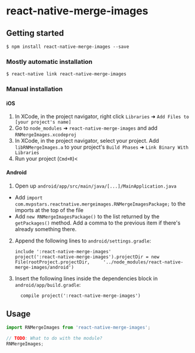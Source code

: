 # react-native-merge-images

## Getting started

`$ npm install react-native-merge-images --save`

### Mostly automatic installation

`$ react-native link react-native-merge-images`

### Manual installation


#### iOS

1. In XCode, in the project navigator, right click `Libraries` ➜ `Add Files to [your project's name]`
2. Go to `node_modules` ➜ `react-native-merge-images` and add `RNMergeImages.xcodeproj`
3. In XCode, in the project navigator, select your project. Add `libRNMergeImages.a` to your project's `Build Phases` ➜ `Link Binary With Libraries`
4. Run your project (`Cmd+R`)<

#### Android

1. Open up `android/app/src/main/java/[...]/MainApplication.java`
  - Add `import com.mvpstars.reactnative.mergeimages.RNMergeImagesPackage;` to the imports at the top of the file
  - Add `new RNMergeImagesPackage()` to the list returned by the `getPackages()` method. Add a comma to the previous item if there's already something there.
2. Append the following lines to `android/settings.gradle`:
  	```
  	include ':react-native-merge-images'
  	project(':react-native-merge-images').projectDir = new File(rootProject.projectDir, 	'../node_modules/react-native-merge-images/android')
  	```
3. Insert the following lines inside the dependencies block in `android/app/build.gradle`:
  	```
      compile project(':react-native-merge-images')
  	```


## Usage
```javascript
import RNMergeImages from 'react-native-merge-images';

// TODO: What to do with the module?
RNMergeImages;
```
  
